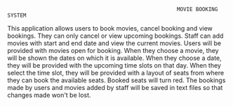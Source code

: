                                                           MOVIE BOOKING SYSTEM
This application allows users to book movies, cancel booking and view bookings. They can only cancel or view upcoming bookings. Staff can add movies with start and end date and view the current movies. Users will be provided with movies open for booking. When they choose a movie, they will be shown the dates on which it is available. When they choose a date, they will be provided with the upcoming time slots on that day. When they select the time slot, they will be provided with a layout of seats from where they can book the available seats. Booked seats will turn red. The bookings made by users and movies added by staff will be saved in text files so that changes made won't be lost.
 
